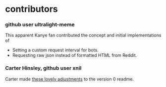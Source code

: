 # contributors

### github user ultralight-meme

This apparent Kanye fan contributed the concept and initial implementations of

* Setting a custom request interval for bots.
* Requesting raw json instead of formatted HTML from Reddit.

### Carter Hinsley, github user xnil

Carter made [these lovely
adjustments](https://github.com/lukahartwig/graw/commit/5bf2ae37dd06a1fb8cfe38b5c4aa944c1f8a236d)
to the version 0 readme.
